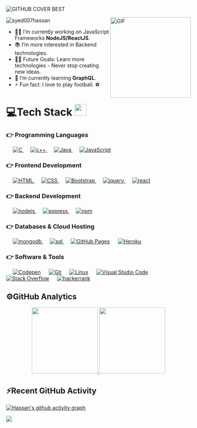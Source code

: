 
![GITHUB COVER BEST](https://user-images.githubusercontent.com/104893311/236267366-3c79f5d9-2587-49aa-96e7-e45e9a546f22.png)
<!-- 

[![An image of @syed007hassan's Holopin badges, which is a link to view their full Holopin profile](https://holopin.me/syed007hassan)](https://holopin.io/@syed007hassan) -->

<!-- <img align="right" alt="GIF" height="160px" src="https://media.giphy.com/media/du3J3cXyzhj75IOgvA/giphy.gif" /> -->
<img align="right" alt="GIF" height="220px" src="https://user-images.githubusercontent.com/104893311/219148682-fd27b1a7-85a4-4ac7-8a49-6025a58fb62c.gif" />

<p align="left"> <img src="https://komarev.com/ghpvc/?username=syed007hassan&label=Profile%20views&color=0e75b6&style=flat" alt="syed007hassan" /> </p>

- 👨‍💻 I’m currently working on JavaScript Frameworks **NodeJS/ReactJS**.
- 📚 I’m more interested in Backend technologies. 
- 💪🏼 Future Goals: Learn more technologies - Never stop creating new ideas.
- 🌱 I’m currently learning **GraphQL**.
- ⚡ Fun fact: I love to play football. ⚽

<p>

	
</p>


# 💻Tech Stack <img src = "https://media2.giphy.com/media/QssGEmpkyEOhBCb7e1/giphy.gif?cid=ecf05e47a0n3gi1bfqntqmob8g9aid1oyj2wr3ds3mg700bl&rid=giphy.gif" width = 32px> 

### 👉 Programming Languages
<p align="left"> 
 &emsp;	
  <a href="https://www.cprogramming.com/" target="_blank"> 
    <img alt="C" src="https://img.shields.io/badge/C-00599C?style=for-the-badge&logo=c&logoColor=white">
  </a> 	
  &emsp;
  <a href="https://www.w3schools.com/cpp/" target="_blank"> 
   <img alt="c++" src="https://img.shields.io/badge/C%2B%2B-00599C?style=for-the-badge&logo=c%2B%2B&logoColor=white">
  </a>
  &emsp;
  <a href="https://www.java.com" target="_blank"> 
   <img alt="Java" src="https://img.shields.io/badge/java-%23ED8B00.svg?style=for-the-badge&logo=java&logoColor=white">
  </a>
  &emsp;
  <a href="https://developer.mozilla.org/en-US/docs/Web/JavaScript" target="_blank"> 
    <img alt="JavaScript" src="https://img.shields.io/badge/JavaScript-323330?style=for-the-badge&logo=javascript&logoColor=F7DF1E">
   </a>
</p>

### 👉 Frontend Development
<p align="left"> 
  &emsp; 
  <a href="https://www.w3.org/html/" target="_blank"> 
   <img alt="HTML" src="https://img.shields.io/badge/HTML5-E34F26?style=for-the-badge&logo=html5&logoColor=white">
  </a>   
  &emsp;
  <a href="https://www.w3schools.com/css/" target="_blank">
    <img alt="CSS" src="https://img.shields.io/badge/CSS3-1572B6?style=for-the-badge&logo=css3&logoColor=white">
  </a> 
   &emsp;
  <a href="https://getbootstrap.com" target="_blank"> 
    <img alt="Bootstrap" src="https://img.shields.io/badge/Bootstrap-563D7C?style=for-the-badge&logo=bootstrap&logoColor=whit">
  </a>
   &emsp;
  <a href="https://getbootstrap.com" target="_blank"> 
    <img alt="jquery" src="https://img.shields.io/badge/jQuery-0769AD?style=for-the-badge&logo=jquery&logoColor=white">
  </a>
    &emsp;
  <a href="https://getbootstrap.com" target="_blank"> 
    <img alt="react" src="https://img.shields.io/badge/React-20232A?style=for-the-badge&logo=react&logoColor=61DAFB">
  </a>		
</p>

### 👉 Backend Development
<p align="left"> 
  &emsp; 
  <a href="https://www.w3.org/html/" target="_blank"> 
   <img alt="nodejs" src="https://img.shields.io/badge/Node.js-339933?style=for-the-badge&logo=nodedotjs&logoColor=white">
  </a>   
  &emsp;
  <a href="https://www.w3schools.com/css/" target="_blank">
    <img alt="express" src="https://img.shields.io/badge/Express.js-000000?style=for-the-badge&logo=express&logoColor=white">
  </a> 
    &emsp;
  <a href="https://getbootstrap.com" target="_blank"> 
    <img alt="npm" src="https://img.shields.io/badge/npm-CB3837?style=for-the-badge&logo=npm&logoColor=white">
  </a>		
</p>

### 👉 Databases & Cloud Hosting
<p align="left">
   &emsp;
  <a href="https://getbootstrap.com" target="_blank"> 
    <img alt="mongodb" src="https://img.shields.io/badge/MongoDB-4EA94B?style=for-the-badge&logo=mongodb&logoColor=white">
  </a>
   &emsp;
  <a href="https://getbootstrap.com" target="_blank"> 
    <img alt="sql" src="https://img.shields.io/badge/MySQL-005C84?style=for-the-badge&logo=mysql&logoColor=white">
  </a>	
  &emsp;
    <a href="https://www.github.com">
    <img alt="GitHub Pages" src="https://img.shields.io/badge/GitHub%20Pages-222222?style=for-the-badge&logo=GitHub%20Pages&logoColor=white"></a>
  &emsp;
    <a href="https://www.heroku.com/">
   <img alt="Heroku" src="https://img.shields.io/badge/Heroku-430098?style=for-the-badge&logo=heroku&logoColor=white"></a>  
 </p>
  

 ### 👉 Software & Tools
 
<p>
  &emsp;
    <a href="#"><img alt="Codepen" src="https://img.shields.io/badge/Codepen-000000?style=for-the-badge&logo=codepen&logoColor=white"></a>
  &emsp;
    <a href="#"><img alt="Git" src="https://img.shields.io/badge/GIT-E44C30?style=for-the-badge&logo=git&logoColor=white"></a>
  &emsp;
    <a href="#"><img alt="Linux" src="https://img.shields.io/badge/Linux-FCC624?style=for-the-badge&logo=linux&logoColor=black"></a>
  &emsp;
    <a href="#"><img alt="Visual Studio Code" src="https://img.shields.io/badge/VSCode-0078D4?style=for-the-badge&logo=visual%20studio%20code&logoColor=white"></a>
  &emsp;
    <a href="#"><img alt="Stack Overflow" src="https://img.shields.io/badge/Stack_Overflow-FE7A16?style=for-the-badge&logo=stack-overflow&logoColor=whit"></a>
  &emsp;
    <a href="#"><img alt="hackerrank" src="https://img.shields.io/badge/-Hackerrank-2EC866?style=for-the-badge&logo=HackerRank&logoColor=white"></a>
</p>


## ⚙️GitHub Analytics

<p align="center">
<a href="https://github.com/Syed007Hassan">
  <img height="180em" src="https://github-readme-stats-eight-theta.vercel.app/api?username=Syed007Hassan&show_icons=true&theme=algolia&include_all_commits=true&count_private=true"/>
  <img height="180em" src="https://github-readme-stats-eight-theta.vercel.app/api/top-langs/?username=Syed007Hassan&layout=compact&langs_count=8&theme=algolia"/>
</a>
</p>

## ⚡Recent GitHub Activity

[![Hassan's github activity graph](https://github-readme-activity-graph.cyclic.app/graph?username=Syed007Hassan&bg_color=18122B&color=6096B4&line=3A98B9&point=FCFFE7&area=true&hide_border=false)](https://github.com/Syed007Hassan/github-readme-activity-graph)
  
   <img src="https://user-images.githubusercontent.com/73097560/115834477-dbab4500-a447-11eb-908a-139a6edaec5c.gif"></a>




